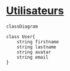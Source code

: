 # [Utilisateurs](readme.md)

```mermaid
classDiagram

class User{
    string firstname
    string lastname
    string avatar
    string email
}
```
